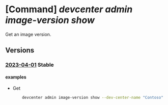 # [Command] _devcenter admin image-version show_

Get an image version.

## Versions

### [2023-04-01](/Resources/mgmt-plane/L3N1YnNjcmlwdGlvbnMve30vcmVzb3VyY2Vncm91cHMve30vcHJvdmlkZXJzL21pY3Jvc29mdC5kZXZjZW50ZXIvZGV2Y2VudGVycy97fS9nYWxsZXJpZXMve30vaW1hZ2VzL3t9L3ZlcnNpb25zL3t9/2023-04-01.xml) **Stable**

<!-- mgmt-plane /subscriptions/{}/resourcegroups/{}/providers/microsoft.devcenter/devcenters/{}/galleries/{}/images/{}/versions/{} 2023-04-01 -->

#### examples

- Get
    ```bash
        devcenter admin image-version show --dev-center-name "Contoso" --gallery-name "DefaultDevGallery" --image-name "Win11" --resource-group "rg1" --version-name "1.0.0"
    ```
